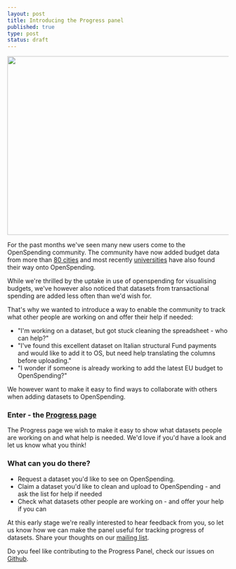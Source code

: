 ```yaml
---
layout: post
title: Introducing the Progress panel
published: true
type: post
status: draft
---
```


<img alt="" src="http://farm8.staticflickr.com/7287/8736993520_01ab3f689d_b_d.jpg" title="The Progress Panel" class="alignnone" width="640" height="406" />

For the past months we've seen many new users come to the OpenSpending community. The community have now added budget data from more than [80 cities](http://apps.openspending.org/maps/) and most recently [universities](http://openspending.org/ugr-spending) have also found their way onto OpenSpending.

While we're thrilled by the uptake in use of openspending for visualising budgets, we've however also noticed that datasets from transactional spending are added less often than we'd wish for. 

That's why we wanted to introduce a way to enable the community to track what other people are working on and offer their help if needed:
- "I'm working on a dataset, but got stuck cleaning the spreadsheet - who can help?"
- "I've found this excellent dataset on Italian structural Fund payments and would like to add it to OS, but need help translating the columns before uploading."
- "I wonder if someone is already working to add the latest EU budget to OpenSpending?"

We however want to make it easy to find ways to collaborate with others when adding datasets to OpenSpending.

### Enter - the [Progress page](http://progress.openspending.org/) 
The Progress page we wish to make it easy to show what datasets people are working on and what help is needed. We'd love if you'd have a look and let us know what you think! 

### What can you do there?
- Request a dataset you'd like to see on OpenSpending. 
- Claim a dataset you'd like to clean and upload to OpenSpending - and ask the list for help if needed
- Check what datasets other people are working on - and offer your help if you can


At this early stage we're really interested to hear feedback from you, so let us know how we can make the panel useful for tracking progress of datasets. Share your thoughts on our [mailing list](http://lists.okfn.org/mailman/listinfo/openspending). 

Do you feel like contributing to the Progress Panel, check our issues on [Github](https://github.com/openspending/dataprogress/issues). 

